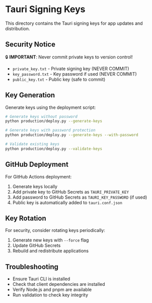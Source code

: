 # Tauri Signing Keys

This directory contains the Tauri signing keys for app updates and distribution.

## Security Notice

🔒 **IMPORTANT**: Never commit private keys to version control!

- `private_key.txt` - Private signing key (NEVER COMMIT)
- `key_password.txt` - Key password if used (NEVER COMMIT)
- `public_key.txt` - Public key (safe to commit)

## Key Generation

Generate keys using the deployment script:

```bash
# Generate keys without password
python production/deploy.py --generate-keys

# Generate keys with password protection
python production/deploy.py --generate-keys --with-password

# Validate existing keys
python production/deploy.py --validate-keys
```

## GitHub Deployment

For GitHub Actions deployment:

1. Generate keys locally
2. Add private key to GitHub Secrets as `TAURI_PRIVATE_KEY`
3. Add password to GitHub Secrets as `TAURI_KEY_PASSWORD` (if used)
4. Public key is automatically added to `tauri.conf.json`

## Key Rotation

For security, consider rotating keys periodically:

1. Generate new keys with `--force` flag
2. Update GitHub Secrets
3. Rebuild and redistribute applications

## Troubleshooting

- Ensure Tauri CLI is installed
- Check that client dependencies are installed
- Verify Node.js and pnpm are available
- Run validation to check key integrity
